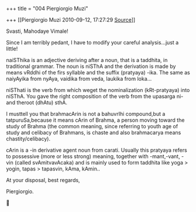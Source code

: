 +++
title = "004 Piergiorgio Muzi"

+++
[[Piergiorgio Muzi	2010-09-12, 17:27:29 [Source](https://groups.google.com/g/samskrita/c/MjUb4Xi98Fo)]]



Svasti, Mahodaye Vimale!

Since I am terribly pedant, I have to modify your careful analysis...just a little!

naiSThika is an adjective deriving after a noun, that is a taddhita, in traditional grammar. The noun is niSThA and the derivation is made by means vRddhi of the firs syllable and the suffix (pratyaya) -ika. The same as naiyAyika from nyAya, vaidika from veda, laukika from loka...

niSThati is the verb from which weget the nominalization (kRt-pratyaya) into niSThA. You gave the right composition of the verb from the upasarga ni- and theroot (dhAtu) sthA.

I musttell you that brahmacArin is not a bahuvrIhi compound,but a tatpuruSa,because it means cArin of Brahma, a person moving toward the study of Brahma (the common meaning, since referring to youth age of study and celibacy of Brahmans, is chaste and also brahmacarya means chastity/celibacy).

cArin is a -in derivative agent noun from carati. Usually this pratyaya refers to possessive (more or less strong) meaning, together with -mant,-vant, -vin (called svAmitvavAcaka) and is mainly used to form taddhita like yoga \> yogin, tapas \> tapasvin, kAma, kAmin..

At your disposal, best regards,

Piergiorgio.



